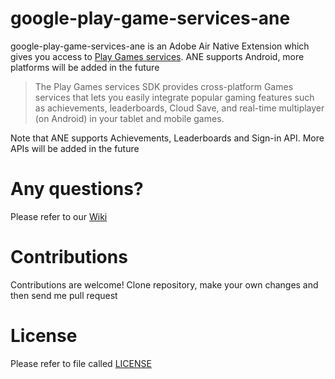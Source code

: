 google-play-game-services-ane
=============================

google-play-game-services-ane is an Adobe Air Native Extension which gives you access to [Play Games services]. ANE supports Android, more platforms will be added in the future


>The Play Games services SDK provides cross-platform Games services that lets you easily integrate popular gaming features such as achievements, leaderboards, Cloud Save, and real-time multiplayer (on Android) in your tablet and mobile games.

Note that ANE supports Achievements, Leaderboards and Sign-in API. More APIs will be added in the future

# Any questions?

Please refer to our [Wiki]

# Contributions

Contributions are welcome! Clone repository, make your own changes and then send me pull request

# License

Please refer to file called [LICENSE]

[Wiki]:https://github.com/alextel69/google-play-game-services-ane/wiki
[LICENSE]:LICENSE
[Play Games services]:https://developers.google.com/games/services/
